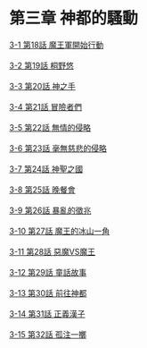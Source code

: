 # 第三章 神都的騷動


[3-1 第18話 魔王軍開始行動](./3-1.md)
<br /><br />
[3-2 第19話 桐野悠](./3-2.md)
<br /><br />
[3-3 第20話 神之手](./3-3.md)
<br /><br />
[3-4 第21話 冒險者們](./3-4.md)
<br /><br />
[3-5 第22話 無情的侵略](./3-5.md)
<br /><br />
[3-6 第23話 毫無慈悲的侵略](./3-6.md)
<br /><br />
[3-7 第24話 神聖之國](./3-7.md)
<br /><br />
[3-8 第25話 晚餐會](./3-8.md)
<br /><br />
[3-9 第26話 暴亂的徵兆](./3-9.md)
<br /><br />
[3-10 第27話 魔王的冰山一角](./3-10.md)
<br /><br />
[3-11 第28話 惡魔VS魔王](./3-11.md)
<br /><br />
[3-12 第29話 童話故事](./3-12.md)
<br /><br />
[3-13 第30話 前往神都](./3-13.md)
<br /><br />
[3-14 第31話 正義漢子](./3-14.md)
<br /><br />
[3-15 第32話 孤注一擲](./3-15.md)
<br /><br />
